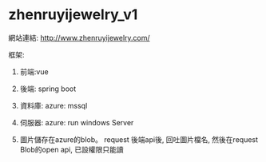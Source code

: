 # zhenruyijewelry_v1

網站連結: http://www.zhenruyijewelry.com/

框架:
1. 前端:vue

2. 後端: spring boot

3. 資料庫: azure: mssql

4. 伺服器: azure: run windows Server

5. 圖片儲存在azure的blob。 request 後端api後, 回吐圖片檔名, 然後在request Blob的open api, 已設權限只能讀
